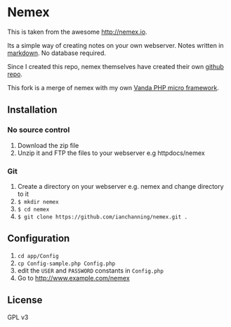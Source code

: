 # Nemex
This is taken from the awesome <http://nemex.io>.

Its a simple way of creating notes on your own webserver.
Notes written in [markdown](http://daringfireball.net/projects/markdown/).
No database required.

Since I created this repo, nemex themselves have created their own [github repo](https://github.com/neonelephantstudio/nemex).

This fork is a merge of nemex with my own [Vanda PHP micro framework](https://github.com/ianchanning/vandaphp).

## Installation

### No source control
1. Download the zip file
1. Unzip it and FTP the files to your webserver e.g httpdocs/nemex

### Git
1. Create a directory on your webserver e.g. nemex and change directory to it
1. `$ mkdir nemex`
1. `$ cd nemex`
1. `$ git clone https://github.com/ianchanning/nemex.git .`

## Configuration
1. `cd app/Config`
1. `cp Config-sample.php Config.php`
1. edit the `USER` and `PASSWORD` constants in `Config.php`
1. Go to <http://www.example.com/nemex>

## License
GPL v3